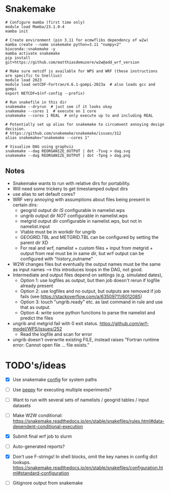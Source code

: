 # Snakemake

```
# Configure mamba (first time only)
module load Mamba/23.1.0-4
mamba init

# Create environment (pin 3.11 for ecmwflibs dependency of w2w)
mamba create --name snakemake python=3.11 "numpy<2" bioconda::snakemake -y
mamba activate snakemake
pip install git+https://github.com/matthiasdemuzere/w2w@add_wrf_version

# Make sure netcdf is available for WPS and WRF (these instructions are specific to Snellius)
module load 2023
module load netCDF-Fortran/4.6.1-gompi-2023a  # also loads gcc and gompi
export NETCDF=$(nf-config --prefix)

# Run snakefile in this dir
snakemake --dryrun  # just see if it looks okay
snakemake --cores 1  # execute on 1 core
snakemake --cores 1 REAL  # only execute up to and including REAL

# Potentially set up alias for snakemake to circumvent annoying design decision.
# https://github.com/snakemake/snakemake/issues/312
alias snakemake="snakemake --cores 1"

# Visualize DAG using graphviz
snakemake --dag REORGANIZE_OUTPUT | dot -Tsvg > dag.svg
snakemake --dag REORGANIZE_OUTPUT | dot -Tpng > dag.png
```


## Notes

- Snakemake wants to run with relative dirs for portability.
- Will need some trickery to get timestamped output dirs
- use alias to set default cores?
- WRF very annoying with assumptions about files being present in certain dirs:
    - geogrid output dir *IS* configurable in namelist.wps
    - ungrib output dir *NOT* configurable in namelist.wps
    - metgrid output dir configurable in namelist.wps, but not in namelist.input
    - Vtable must be in workdir for ungrib
    - GEOGRID.TBL and METGRID.TBL can be configured by setting the parent dir XD
    - For real and wrf, namelist + custom files + input from metgrid + output from real must be in same dir, but wrf output can be configured with "history_outname"
- W2W changes files but eventually the output names must be the same as input names --> this introduces loops in the DAG, not good.
- Intermediate and output files depend on settings (e.g. simulated dates),
    - Option 1: use logfiles as output, but then job doesn't rerun if logfile already present
    - Option 2: use logfiles and no output, but outputs are removed if job fails (see https://stackoverflow.com/a/63509711/6012085)
    - Option 3: touch "ungrib.ready" etc. as last command in rule and use that as output.
    - Option 4: write some python functions to parse the namelist and predict the files
- ungrib and metgrid fail with 0 exit status. https://github.com/wrf-model/WPS/issues/252
    - Read the logfile and scan for error
- ungrib doesn't overwrite existing FILE, instead raises "Fortran runtime error: Cannot open file ... file exists."


# TODO's/ideas
- [x] Use snakemake [config](https://snakemake.readthedocs.io/en/stable/snakefiles/configuration.html) for system paths
- [ ] Use [peppy](https://snakemake.readthedocs.io/en/stable/snakefiles/configuration.html#configuring-scientific-experiments-via-peps) for executing multiple experiments?
- [ ] Want to run with several sets of namelists / geogrid tables / input datasets
- [ ] Make W2W conditional: https://snakemake.readthedocs.io/en/stable/snakefiles/rules.html#data-dependent-conditional-execution
- [x] Submit final wrf job to slurm
- [ ] Auto-generated reports?
- [x] Don't use F-strings! In shell blocks, omit the key names in config dict lookups. https://snakemake.readthedocs.io/en/stable/snakefiles/configuration.html#standard-configuration
- [ ] Gitignore output from snakemake

